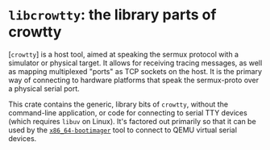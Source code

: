 # `libcrowtty`: the library parts of crowtty

[`crowtty`] is a host tool, aimed at speaking the sermux protocol with a simulator
or physical target. It allows for receiving tracing messages, as well as mapping
multiplexed "ports" as TCP sockets on the host. It is the primary way of
connecting to hardware platforms that speak the
sermux-proto over a physical serial port.

This crate contains the generic, library bits of `crowtty`, without the
command-line application, or code for connecting to serial TTY devices (which
requires `libuv` on Linux). It's factored out primarily so that it can be used
by the [`x86_64-bootimager`] tool to connect to QEMU virtual serial devices.

[crowtty]: ../crowtty/
[`x86_64-bootimager`]: ../x86_64-bootimager
